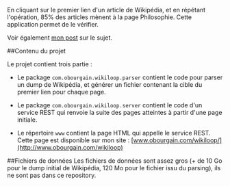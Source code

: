 En cliquant sur le premier lien d'un article de Wikipédia, et en répétant l'opération, 85% des articles mènent à la page Philosophie.
Cette application permet de le vérifier.

Voir également [mon post](http://www.obourgain.com/blog/2013/08/26/Wikipedia-philosophie.html) sur le sujet.

##Contenu du projet

Le projet contient trois partie :

- Le package `com.obourgain.wikiloop.parser` contient le code pour parser un dump de Wikipédia, et générer un fichier contenant
la cible du premier lien pour chaque page.

- Le package `com.obourgain.wikiloop.server` contient le code d'un service REST qui renvoie la suite des pages atteintes à partir d'une page initiale.

- Le répertoire `www` contient la page HTML qui appelle le service REST. Cette page est disponible sur mon site : [www.obourgain.com/wikiloop/](http://www.obourgain.com/wikiloop)

##Fichiers de données
Les fichiers de données sont assez gros (+ de 10 Go pour le dump initial de Wikipédia, 120 Mo pour le fichier issu du parsing), ils ne sont pas dans ce repository.


